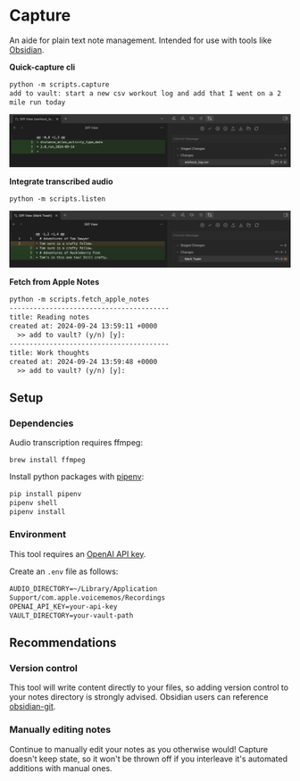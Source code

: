 # Capture
An aide for plain text note management. Intended for use with tools like [Obsidian](https://obsidian.md/).

**Quick-capture cli**
```
python -m scripts.capture
add to vault: start a new csv workout log and add that I went on a 2 mile run today
```
![Obsidian screenshot: new csv log](docs/images/obsidian_screenshot_workout_log.png)

**Integrate transcribed audio**
```
python -m scripts.listen
```
![Obsidian screenshot: updated book note](docs/images/obsidian_screenshot_updated_note.png)

**Fetch from Apple Notes**
```
python -m scripts.fetch_apple_notes
----------------------------------------
title: Reading notes
created at: 2024-09-24 13:59:11 +0000
  >> add to vault? (y/n) [y]: 
----------------------------------------
title: Work thoughts
created at: 2024-09-24 13:59:48 +0000
  >> add to vault? (y/n) [y]: 
```

## Setup
### Dependencies
Audio transcription requires ffmpeg:
```
brew install ffmpeg
```

Install python packages with [pipenv](https://pipenv.pypa.io/en/latest/):
```
pip install pipenv
pipenv shell
pipenv install
```

### Environment
This tool requires an [OpenAI API key](https://platform.openai.com/api-keys).

Create an `.env` file as follows:
```
AUDIO_DIRECTORY=~/Library/Application Support/com.apple.voicememos/Recordings
OPENAI_API_KEY=your-api-key
VAULT_DIRECTORY=your-vault-path
```


## Recommendations
### Version control
This tool will write content directly to your files, so adding version control to your notes directory is strongly advised. Obsidian users can reference [obsidian-git](https://github.com/Vinzent03/obsidian-git).

### Manually editing notes
Continue to manually edit your notes as you otherwise would! Capture doesn't keep state, so it won't be thrown off if you interleave it's automated additions with manual ones.
